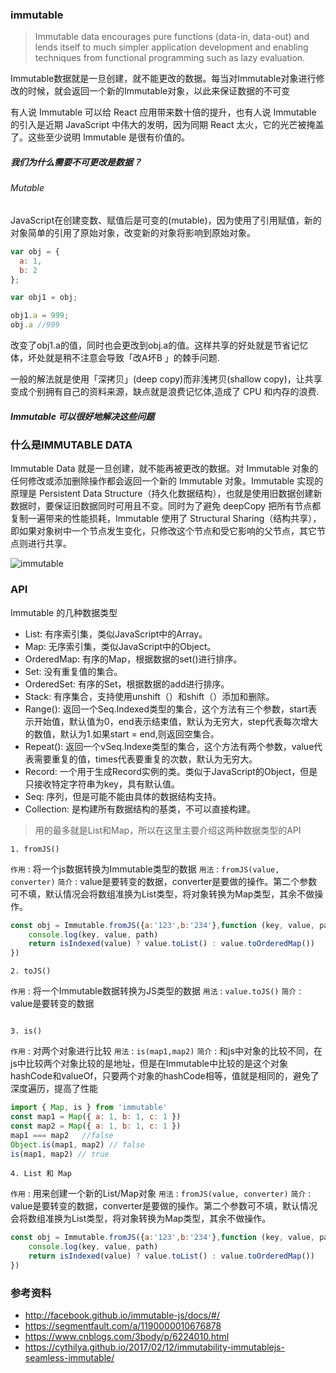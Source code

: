 ### immutable

> Immutable data encourages pure functions (data-in, data-out) and lends itself to much simpler application development and enabling techniques from functional programming such as lazy evaluation.

Immutable数据就是一旦创建，就不能更改的数据。每当对Immutable对象进行修改的时候，就会返回一个新的Immutable对象，以此来保证数据的不可变

有人说 Immutable 可以给 React 应用带来数十倍的提升，也有人说 Immutable 的引入是近期 JavaScript 中伟大的发明，因为同期 React 太火，它的光芒被掩盖了。这些至少说明 Immutable 是很有价值的。

##### 我们为什么需要不可更改是数据？

###### Mutable

JavaScript在创建变数、赋值后是可变的(mutable)，因为使用了引用赋值，新的对象简单的引用了原始对象，改变新的对象将影响到原始对象。

```js
var obj = {
  a: 1,
  b: 2
};

var obj1 = obj;

obj1.a = 999;
obj.a //999
```

改变了obj1.a的值，同时也会更改到obj.a的值。这样共享的好处就是节省记忆体，坏处就是稍不注意会导致「改A坏B 」的棘手问题.

一般的解法就是使用「深拷贝」(deep copy)而非浅拷贝(shallow copy)，让共享变成个别拥有自己的资料来源，缺点就是浪费记忆体,造成了 CPU 和内存的浪费.

##### Immutable 可以很好地解决这些问题

### 什么是IMMUTABLE DATA

Immutable Data 就是一旦创建，就不能再被更改的数据。对 Immutable 对象的任何修改或添加删除操作都会返回一个新的 Immutable 对象。Immutable 实现的原理是 Persistent Data Structure（持久化数据结构），也就是使用旧数据创建新数据时，要保证旧数据同时可用且不变。同时为了避免 deepCopy 把所有节点都复制一遍带来的性能损耗，Immutable 使用了 Structural Sharing（结构共享），即如果对象树中一个节点发生变化，只修改这个节点和受它影响的父节点，其它节点则进行共享。

![immutable](https://camo.githubusercontent.com/9e129aaf95d2a645a860dc26532796817e8085c0/687474703a2f2f696d672e616c6963646e2e636f6d2f7470732f69322f5442317a7a695f4b5858585858637458465858627262384f5658582d3631332d3537352e676966)


### API

Immutable 的几种数据类型

- List: 有序索引集，类似JavaScript中的Array。
- Map: 无序索引集，类似JavaScript中的Object。
- OrderedMap: 有序的Map，根据数据的set()进行排序。
- Set: 没有重复值的集合。
- OrderedSet: 有序的Set，根据数据的add进行排序。
- Stack: 有序集合，支持使用unshift（）和shift（）添加和删除。
- Range(): 返回一个Seq.Indexed类型的集合，这个方法有三个参数，start表示开始值，默认值为0，end表示结束值，默认为无穷大，step代表每次增大的数值，默认为1.如果start = end,则返回空集合。
- Repeat(): 返回一个vSeq.Indexe类型的集合，这个方法有两个参数，value代表需要重复的值，times代表要重复的次数，默认为无穷大。
- Record: 一个用于生成Record实例的类。类似于JavaScript的Object，但是只接收特定字符串为key，具有默认值。
- Seq: 序列，但是可能不能由具体的数据结构支持。
- Collection: 是构建所有数据结构的基类，不可以直接构建。

> 用的最多就是List和Map，所以在这里主要介绍这两种数据类型的API

`1. fromJS()`

`作用` : 将一个js数据转换为Immutable类型的数据
`用法` : `fromJS(value, converter)`
`简介` : value是要转变的数据，converter是要做的操作。第二个参数可不填，默认情况会将数组准换为List类型，将对象转换为Map类型，其余不做操作。

```js
const obj = Immutable.fromJS({a:'123',b:'234'},function (key, value, path) {
    console.log(key, value, path)
    return isIndexed(value) ? value.toList() : value.toOrderedMap())
})
```

`2. toJS()`

`作用` : 将一个Immutable数据转换为JS类型的数据
`用法` : `value.toJS()`
`简介` : value是要转变的数据

```js

```

`3. is()`

`作用` : 对两个对象进行比较
`用法` : `is(map1,map2)`
`简介` : 和js中对象的比较不同，在js中比较两个对象比较的是地址，但是在Immutable中比较的是这个对象hashCode和valueOf，只要两个对象的hashCode相等，值就是相同的，避免了深度遍历，提高了性能

```js
import { Map, is } from 'immutable'
const map1 = Map({ a: 1, b: 1, c: 1 })
const map2 = Map({ a: 1, b: 1, c: 1 })
map1 === map2   //false
Object.is(map1, map2) // false
is(map1, map2) // true
```

`4. List 和 Map`

`作用` : 用来创建一个新的List/Map对象
`用法` : `fromJS(value, converter)`
`简介` : value是要转变的数据，converter是要做的操作。第二个参数可不填，默认情况会将数组准换为List类型，将对象转换为Map类型，其余不做操作。

```js
const obj = Immutable.fromJS({a:'123',b:'234'},function (key, value, path) {
    console.log(key, value, path)
    return isIndexed(value) ? value.toList() : value.toOrderedMap())
})
```



### 参考资料

- http://facebook.github.io/immutable-js/docs/#/
- https://segmentfault.com/a/1190000010676878
- https://www.cnblogs.com/3body/p/6224010.html
- https://cythilya.github.io/2017/02/12/immutability-immutablejs-seamless-immutable/